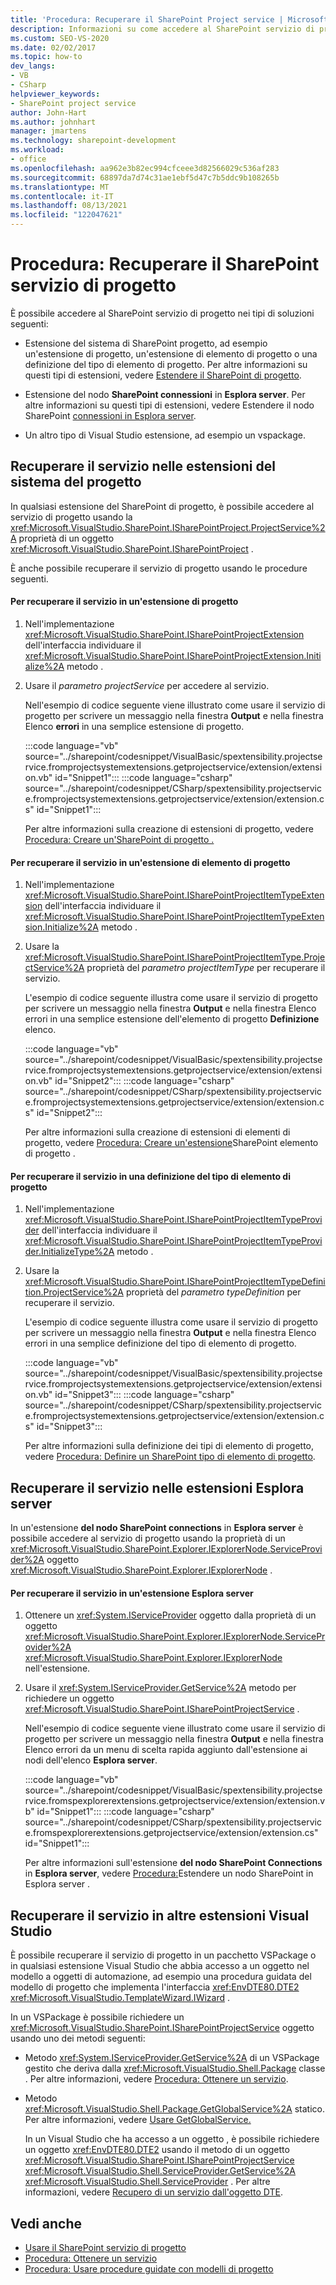 ```yaml
---
title: 'Procedura: Recuperare il SharePoint Project service | Microsoft Docs'
description: Informazioni su come accedere al SharePoint servizio di progetto estensioni del sistema del progetto, Esplora server o altre estensioni Visual Studio progetto.
ms.custom: SEO-VS-2020
ms.date: 02/02/2017
ms.topic: how-to
dev_langs:
- VB
- CSharp
helpviewer_keywords:
- SharePoint project service
author: John-Hart
ms.author: johnhart
manager: jmartens
ms.technology: sharepoint-development
ms.workload:
- office
ms.openlocfilehash: aa962e3b82ec994cfceee3d82566029c536af283
ms.sourcegitcommit: 68897da7d74c31ae1ebf5d47c7b5ddc9b108265b
ms.translationtype: MT
ms.contentlocale: it-IT
ms.lasthandoff: 08/13/2021
ms.locfileid: "122047621"
---
```

# <a name="how-to-retrieve-the-sharepoint-project-service"></a>Procedura: Recuperare il SharePoint servizio di progetto
  È possibile accedere al SharePoint servizio di progetto nei tipi di soluzioni seguenti:

- Estensione del sistema di SharePoint progetto, ad esempio un'estensione di progetto, un'estensione di elemento di progetto o una definizione del tipo di elemento di progetto. Per altre informazioni su questi tipi di estensioni, vedere [Estendere il SharePoint di progetto](../sharepoint/extending-the-sharepoint-project-system.md).

- Estensione del nodo **SharePoint connessioni** in **Esplora server**. Per altre informazioni su questi tipi di estensioni, vedere Estendere il nodo SharePoint [connessioni in Esplora server](../sharepoint/extending-the-sharepoint-connections-node-in-server-explorer.md).

- Un altro tipo di Visual Studio estensione, ad esempio un vspackage.

## <a name="retrieve-the-service-in-project-system-extensions"></a>Recuperare il servizio nelle estensioni del sistema del progetto
 In qualsiasi estensione del SharePoint di progetto, è possibile accedere al servizio di progetto usando la <xref:Microsoft.VisualStudio.SharePoint.ISharePointProject.ProjectService%2A> proprietà di un oggetto <xref:Microsoft.VisualStudio.SharePoint.ISharePointProject> .

 È anche possibile recuperare il servizio di progetto usando le procedure seguenti.

#### <a name="to-retrieve-the-service-in-a-project-extension"></a>Per recuperare il servizio in un'estensione di progetto

1. Nell'implementazione <xref:Microsoft.VisualStudio.SharePoint.ISharePointProjectExtension> dell'interfaccia individuare il <xref:Microsoft.VisualStudio.SharePoint.ISharePointProjectExtension.Initialize%2A> metodo .

2. Usare il *parametro projectService* per accedere al servizio.

     Nell'esempio di codice seguente viene illustrato come usare il servizio di progetto per scrivere un messaggio nella finestra **Output** e nella finestra Elenco **errori** in una semplice estensione di progetto.

     :::code language="vb" source="../sharepoint/codesnippet/VisualBasic/spextensibility.projectservice.fromprojectsystemextensions.getprojectservice/extension/extension.vb" id="Snippet1":::
     :::code language="csharp" source="../sharepoint/codesnippet/CSharp/spextensibility.projectservice.fromprojectsystemextensions.getprojectservice/extension/extension.cs" id="Snippet1":::

     Per altre informazioni sulla creazione di estensioni di progetto, vedere [Procedura: Creare un'SharePoint di progetto .](../sharepoint/how-to-create-a-sharepoint-project-extension.md)

#### <a name="to-retrieve-the-service-in-a-project-item-extension"></a>Per recuperare il servizio in un'estensione di elemento di progetto

1. Nell'implementazione <xref:Microsoft.VisualStudio.SharePoint.ISharePointProjectItemTypeExtension> dell'interfaccia individuare il <xref:Microsoft.VisualStudio.SharePoint.ISharePointProjectItemTypeExtension.Initialize%2A> metodo .

2. Usare la <xref:Microsoft.VisualStudio.SharePoint.ISharePointProjectItemType.ProjectService%2A> proprietà del *parametro projectItemType* per recuperare il servizio.

     L'esempio di codice seguente illustra come usare il servizio di progetto per  scrivere un messaggio nella finestra **Output** e nella finestra Elenco errori in una semplice estensione dell'elemento di progetto **Definizione** elenco.

     :::code language="vb" source="../sharepoint/codesnippet/VisualBasic/spextensibility.projectservice.fromprojectsystemextensions.getprojectservice/extension/extension.vb" id="Snippet2":::
     :::code language="csharp" source="../sharepoint/codesnippet/CSharp/spextensibility.projectservice.fromprojectsystemextensions.getprojectservice/extension/extension.cs" id="Snippet2":::

     Per altre informazioni sulla creazione di estensioni di elementi di progetto, vedere [Procedura: Creare un'estensione](../sharepoint/how-to-create-a-sharepoint-project-item-extension.md)SharePoint elemento di progetto .

#### <a name="to-retrieve-the-service-in-a-project-item-type-definition"></a>Per recuperare il servizio in una definizione del tipo di elemento di progetto

1. Nell'implementazione <xref:Microsoft.VisualStudio.SharePoint.ISharePointProjectItemTypeProvider> dell'interfaccia individuare il <xref:Microsoft.VisualStudio.SharePoint.ISharePointProjectItemTypeProvider.InitializeType%2A> metodo .

2. Usare la <xref:Microsoft.VisualStudio.SharePoint.ISharePointProjectItemTypeDefinition.ProjectService%2A> proprietà del *parametro typeDefinition* per recuperare il servizio.

     L'esempio di codice seguente illustra come usare il servizio di progetto per  scrivere un messaggio nella finestra **Output** e nella finestra Elenco errori in una semplice definizione del tipo di elemento di progetto.

     :::code language="vb" source="../sharepoint/codesnippet/VisualBasic/spextensibility.projectservice.fromprojectsystemextensions.getprojectservice/extension/extension.vb" id="Snippet3":::
     :::code language="csharp" source="../sharepoint/codesnippet/CSharp/spextensibility.projectservice.fromprojectsystemextensions.getprojectservice/extension/extension.cs" id="Snippet3":::

     Per altre informazioni sulla definizione dei tipi di elemento di progetto, vedere [Procedura: Definire un SharePoint tipo di elemento di progetto](../sharepoint/how-to-define-a-sharepoint-project-item-type.md).

## <a name="retrieve-the-service-in-server-explorer-extensions"></a>Recuperare il servizio nelle estensioni Esplora server
 In un'estensione **del nodo SharePoint connections** in **Esplora server** è possibile accedere al servizio di progetto usando la proprietà di un <xref:Microsoft.VisualStudio.SharePoint.Explorer.IExplorerNode.ServiceProvider%2A> oggetto <xref:Microsoft.VisualStudio.SharePoint.Explorer.IExplorerNode> .

#### <a name="to-retrieve-the-service-in-a-server-explorer-extension"></a>Per recuperare il servizio in un'estensione Esplora server

1. Ottenere un <xref:System.IServiceProvider> oggetto dalla proprietà di un oggetto <xref:Microsoft.VisualStudio.SharePoint.Explorer.IExplorerNode.ServiceProvider%2A> <xref:Microsoft.VisualStudio.SharePoint.Explorer.IExplorerNode> nell'estensione.

2. Usare il <xref:System.IServiceProvider.GetService%2A> metodo per richiedere un oggetto <xref:Microsoft.VisualStudio.SharePoint.ISharePointProjectService> .

     Nell'esempio di codice seguente viene illustrato come usare il servizio di progetto  per scrivere un messaggio nella finestra **Output** e nella finestra Elenco errori da un menu di scelta rapida aggiunto dall'estensione ai nodi dell'elenco **Esplora server**.

     :::code language="vb" source="../sharepoint/codesnippet/VisualBasic/spextensibility.projectservice.fromspexplorerextensions.getprojectservice/extension/extension.vb" id="Snippet1":::
     :::code language="csharp" source="../sharepoint/codesnippet/CSharp/spextensibility.projectservice.fromspexplorerextensions.getprojectservice/extension/extension.cs" id="Snippet1":::

     Per altre informazioni sull'estensione **del nodo SharePoint Connections** in **Esplora server**, vedere [Procedura:](../sharepoint/how-to-extend-a-sharepoint-node-in-server-explorer.md)Estendere un nodo SharePoint in Esplora server .

## <a name="retrieve-the-service-in-other-visual-studio-extensions"></a>Recuperare il servizio in altre estensioni Visual Studio
 È possibile recuperare il servizio di progetto in un pacchetto VSPackage o in qualsiasi estensione Visual Studio che abbia accesso a un oggetto nel modello a oggetti di automazione, ad esempio una procedura guidata del modello di progetto che implementa l'interfaccia <xref:EnvDTE80.DTE2> <xref:Microsoft.VisualStudio.TemplateWizard.IWizard> .

 In un VSPackage è possibile richiedere un <xref:Microsoft.VisualStudio.SharePoint.ISharePointProjectService> oggetto usando uno dei metodi seguenti:

- Metodo <xref:System.IServiceProvider.GetService%2A> di un VSPackage gestito che deriva dalla <xref:Microsoft.VisualStudio.Shell.Package> classe . Per altre informazioni, vedere [Procedura: Ottenere un servizio](../extensibility/how-to-get-a-service.md).

- Metodo <xref:Microsoft.VisualStudio.Shell.Package.GetGlobalService%2A> statico. Per altre informazioni, vedere [Usare GetGlobalService.](../extensibility/internals/service-essentials.md#how-to-use-getglobalservice)

  In un Visual Studio che ha accesso a un oggetto , è possibile richiedere un oggetto <xref:EnvDTE80.DTE2> usando il metodo di un oggetto <xref:Microsoft.VisualStudio.SharePoint.ISharePointProjectService> <xref:Microsoft.VisualStudio.Shell.ServiceProvider.GetService%2A> <xref:Microsoft.VisualStudio.Shell.ServiceProvider> . Per altre informazioni, vedere [Recupero di un servizio dall'oggetto DTE](../extensibility/how-to-get-a-service.md#getting-a-service-from-the-dte-object).

## <a name="see-also"></a>Vedi anche
- [Usare il SharePoint servizio di progetto](../sharepoint/using-the-sharepoint-project-service.md)
- [Procedura: Ottenere un servizio](../extensibility/how-to-get-a-service.md)
- [Procedura: Usare procedure guidate con modelli di progetto](../extensibility/how-to-use-wizards-with-project-templates.md)
